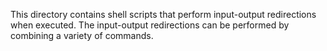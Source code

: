 This directory contains shell scripts that perform input-output redirections when executed. The input-output redirections can be performed by combining a variety of commands. 
